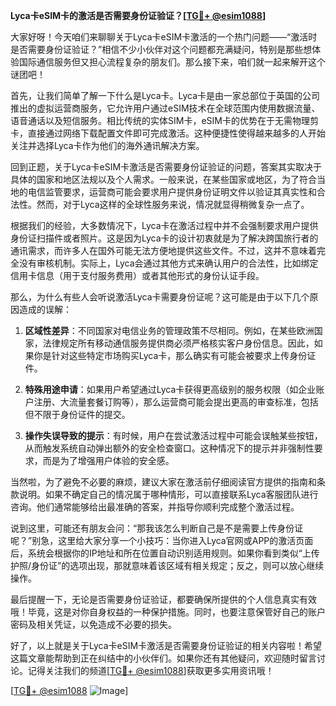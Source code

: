 **Lyca卡eSIM卡的激活是否需要身份证验证？[[TG💪+ @esim1088](https://t.me/s/esim1088)]**

大家好呀！今天咱们来聊聊关于Lyca卡eSIM卡激活的一个热门问题——“激活时是否需要身份证验证？”相信不少小伙伴对这个问题都充满疑问，特别是那些想体验国际通信服务但又担心流程复杂的朋友们。那么接下来，咱们就一起来解开这个谜团吧！

首先，让我们简单了解一下什么是Lyca卡。Lyca卡是由一家总部位于英国的公司推出的虚拟运营商服务，它允许用户通过eSIM技术在全球范围内使用数据流量、语音通话以及短信服务。相比传统的实体SIM卡，eSIM卡的优势在于无需物理剪卡，直接通过网络下载配置文件即可完成激活。这种便捷性使得越来越多的人开始关注并选择Lyca卡作为他们的海外通讯解决方案。

回到正题，关于Lyca卡eSIM卡激活是否需要身份证验证的问题，答案其实取决于具体的国家和地区法规以及个人需求。一般来说，在某些国家或地区，为了符合当地的电信监管要求，运营商可能会要求用户提供身份证明文件以验证其真实性和合法性。然而，对于Lyca这样的全球性服务来说，情况就显得稍微复杂一点了。

根据我们的经验，大多数情况下，Lyca卡在激活过程中并不会强制要求用户提供身份证扫描件或者照片。这是因为Lyca卡的设计初衷就是为了解决跨国旅行者的通讯需求，而许多人在国外可能无法方便地提供这些文件。不过，这并不意味着完全没有审核机制。实际上，Lyca会通过其他方式来确认用户的合法性，比如绑定信用卡信息（用于支付服务费用）或者其他形式的身份认证手段。

那么，为什么有些人会听说激活Lyca卡需要身份证呢？这可能是由于以下几个原因造成的误解：

1. **区域性差异**：不同国家对电信业务的管理政策不尽相同。例如，在某些欧洲国家，法律规定所有移动通信服务提供商必须严格核实客户身份信息。因此，如果你是针对这些特定市场购买Lyca卡，那么确实有可能会被要求上传身份证件。

2. **特殊用途申请**：如果用户希望通过Lyca卡获得更高级别的服务权限（如企业账户注册、大流量套餐订购等），那么运营商可能会提出更高的审查标准，包括但不限于身份证件的提交。

3. **操作失误导致的提示**：有时候，用户在尝试激活过程中可能会误触某些按钮，从而触发系统自动弹出额外的安全检查窗口。这种情况下的提示并非强制性要求，而是为了增强用户体验的安全感。

当然啦，为了避免不必要的麻烦，建议大家在激活前仔细阅读官方提供的指南和条款说明。如果不确定自己的情况属于哪种情形，可以直接联系Lyca客服团队进行咨询。他们通常能够给出最准确的答案，并指导你顺利完成整个激活过程。

说到这里，可能还有朋友会问：“那我该怎么判断自己是不是需要上传身份证呢？”别急，这里给大家分享一个小技巧：当你进入Lyca官网或APP的激活页面后，系统会根据你的IP地址和所在位置自动识别适用规则。如果你看到类似“上传护照/身份证”的选项出现，那就意味着该区域有相关规定；反之，则可以放心继续操作。

最后提醒一下，无论是否需要身份证验证，都要确保所提供的个人信息真实有效哦！毕竟，这是对你自身权益的一种保护措施。同时，也要注意保管好自己的账户密码及相关凭证，以免造成不必要的损失。

好了，以上就是关于Lyca卡eSIM卡激活是否需要身份证验证的相关内容啦！希望这篇文章能帮助到正在纠结中的小伙伴们。如果你还有其他疑问，欢迎随时留言讨论。记得关注我们的频道[[TG💪+ @esim1088](https://t.me/s/esim1088)]获取更多实用资讯哦！

[[TG💪+ @esim1088](https://t.me/s/esim1088) ![Image](https://i.postimg.cc/4NQfJmqS/Snipaste-2025-05-13-00-14-12.png)]